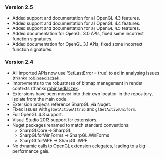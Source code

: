 ### Version 2.5

* Added support and documentation for all OpenGL 4.3 features.
* Added support and documentation for all OpenGL 4.4 features.
* Added support and documentation for all OpenGL 4.5 features.
* Added documentation for OpenGL 3.0 APIs, fixed some incorrect function signatures.
* Added documentation for OpenGL 3.1 APIs, fixed some incorrect function signatures.

### Version 2.4

* All imported APIs now use 'SetLastError = true' to aid in analysing issues (thanks [robinsedlaczek](https://github.com/robinsedlaczek).
* Improvments to the robustness of bitmap management in render contexts (thanks [robinsedlaczek](https://github.com/robinsedlaczek).
* Extensions have been moved into their own location in the repository, isolate from the main code.
* Extension projects reference SharpGL via Nuget.
* Fixed issues with `glGetActiveAttrib` and `glGetActiveUniform`.
* Full OpenGL 4.3 support.
* Visual Studio 2013 support for extensions.
* Nuget packages renamed to match standard conventions:
  - SharpGLCore -> SharpGL
  - SharpGLforWinForms -> SharpGL.WinForms
  - SharpGLforWPF -> SharpGL.WPF
* No dynamic calls to OpenGL extension delegates, leading to a big performance gain. 
